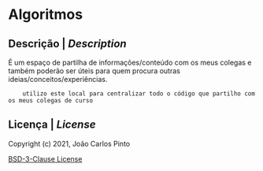 ﻿# Algoritmos

## Descrição | *Description*

É um espaço de partilha de informações/conteúdo com os meus colegas e também poderão ser úteis para quem procura outras ideias/conceitos/experiências.
```
    utilizo este local para centralizar todo o código que partilho com os meus colegas de curso
```

 
## Licença | *License*
 
Copyright (c) 2021, João Carlos Pinto 
  
[BSD-3-Clause License](../LICENSE) 
 